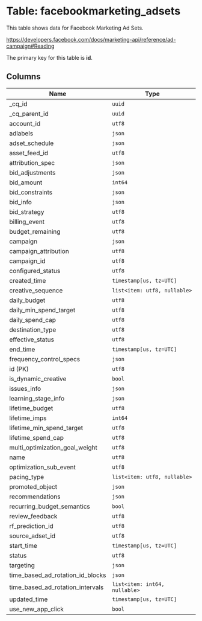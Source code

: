 # Table: facebookmarketing_adsets

This table shows data for Facebook Marketing Ad Sets.

https://developers.facebook.com/docs/marketing-api/reference/ad-campaign#Reading

The primary key for this table is **id**.

## Columns

| Name          | Type          |
| ------------- | ------------- |
|_cq_id|`uuid`|
|_cq_parent_id|`uuid`|
|account_id|`utf8`|
|adlabels|`json`|
|adset_schedule|`json`|
|asset_feed_id|`utf8`|
|attribution_spec|`json`|
|bid_adjustments|`json`|
|bid_amount|`int64`|
|bid_constraints|`json`|
|bid_info|`json`|
|bid_strategy|`utf8`|
|billing_event|`utf8`|
|budget_remaining|`utf8`|
|campaign|`json`|
|campaign_attribution|`utf8`|
|campaign_id|`utf8`|
|configured_status|`utf8`|
|created_time|`timestamp[us, tz=UTC]`|
|creative_sequence|`list<item: utf8, nullable>`|
|daily_budget|`utf8`|
|daily_min_spend_target|`utf8`|
|daily_spend_cap|`utf8`|
|destination_type|`utf8`|
|effective_status|`utf8`|
|end_time|`timestamp[us, tz=UTC]`|
|frequency_control_specs|`json`|
|id (PK)|`utf8`|
|is_dynamic_creative|`bool`|
|issues_info|`json`|
|learning_stage_info|`json`|
|lifetime_budget|`utf8`|
|lifetime_imps|`int64`|
|lifetime_min_spend_target|`utf8`|
|lifetime_spend_cap|`utf8`|
|multi_optimization_goal_weight|`utf8`|
|name|`utf8`|
|optimization_sub_event|`utf8`|
|pacing_type|`list<item: utf8, nullable>`|
|promoted_object|`json`|
|recommendations|`json`|
|recurring_budget_semantics|`bool`|
|review_feedback|`utf8`|
|rf_prediction_id|`utf8`|
|source_adset_id|`utf8`|
|start_time|`timestamp[us, tz=UTC]`|
|status|`utf8`|
|targeting|`json`|
|time_based_ad_rotation_id_blocks|`json`|
|time_based_ad_rotation_intervals|`list<item: int64, nullable>`|
|updated_time|`timestamp[us, tz=UTC]`|
|use_new_app_click|`bool`|